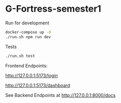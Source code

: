 # G-Fortress-semester1

Run for development

```bash
docker-compose up -d
./run.sh npm run dev
```

Tests

```bash
./run.sh test
```

Frontend Endpoints:

http://127.0.0.1:5173/login

http://127.0.0.1:5173/dashboard

See Backend Endpoints at http://127.0.0.1:8000/docs
